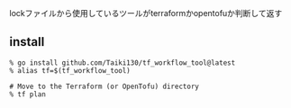 lockファイルから使用しているツールがterraformかopentofuか判断して返す

## install

```shell
% go install github.com/Taiki130/tf_workflow_tool@latest
% alias tf=$(tf_workflow_tool)

# Move to the Terraform (or OpenTofu) directory
% tf plan
```
